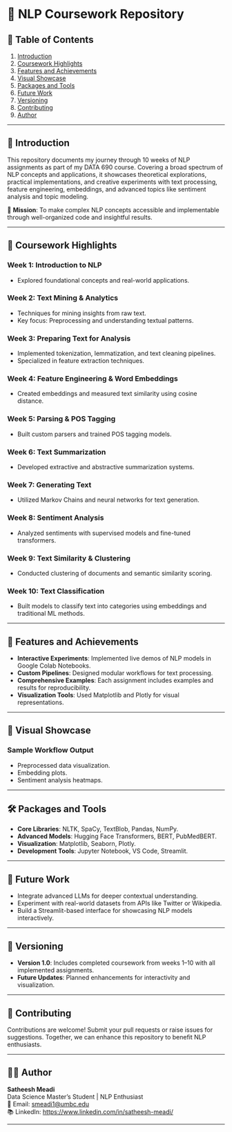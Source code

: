 

# 🌟 NLP Coursework Repository  

## 📌 Table of Contents  

1. [Introduction](#introduction)  
2. [Coursework Highlights](#coursework-highlights)  
3. [Features and Achievements](#features-and-achievements)  
4. [Visual Showcase](#visual-showcase)  
5. [Packages and Tools](#packages-and-tools)  
6. [Future Work](#future-work)  
7. [Versioning](#versioning)  
8. [Contributing](#contributing)  
9. [Author](#author)  

---

## 📝 Introduction  

This repository documents my journey through 10 weeks of NLP assignments as part of my DATA 690 course. Covering a broad spectrum of NLP concepts and applications, it showcases theoretical explorations, practical implementations, and creative experiments with text processing, feature engineering, embeddings, and advanced topics like sentiment analysis and topic modeling.  

🎯 **Mission**: To make complex NLP concepts accessible and implementable through well-organized code and insightful results.  

---

## 🔑 Coursework Highlights  

### Week 1: **Introduction to NLP**  
- Explored foundational concepts and real-world applications.   

### Week 2: **Text Mining & Analytics**  
- Techniques for mining insights from raw text.  
- Key focus: Preprocessing and understanding textual patterns.  

### Week 3: **Preparing Text for Analysis**  
- Implemented tokenization, lemmatization, and text cleaning pipelines.  
- Specialized in feature extraction techniques.  

### Week 4: **Feature Engineering & Word Embeddings**  
- Created embeddings and measured text similarity using cosine distance.  

### Week 5: **Parsing & POS Tagging**  
- Built custom parsers and trained POS tagging models.  

### Week 6: **Text Summarization**  
- Developed extractive and abstractive summarization systems.  

### Week 7: **Generating Text**  
- Utilized Markov Chains and neural networks for text generation.  

### Week 8: **Sentiment Analysis**  
- Analyzed sentiments with supervised models and fine-tuned transformers.  

### Week 9: **Text Similarity & Clustering**  
- Conducted clustering of documents and semantic similarity scoring.  

### Week 10: **Text Classification**  
- Built models to classify text into categories using embeddings and traditional ML methods.  

---

## 🎉 Features and Achievements  

- **Interactive Experiments**: Implemented live demos of NLP models in Google Colab Notebooks.  
- **Custom Pipelines**: Designed modular workflows for text processing.  
- **Comprehensive Examples**: Each assignment includes examples and results for reproducibility.  
- **Visualization Tools**: Used Matplotlib and Plotly for visual representations.  

---

## 📸 Visual Showcase  

### **Sample Workflow Output**  
- Preprocessed data visualization.  
- Embedding plots.  
- Sentiment analysis heatmaps.  

---

## 🛠️ Packages and Tools  

- **Core Libraries**: NLTK, SpaCy, TextBlob, Pandas, NumPy.  
- **Advanced Models**: Hugging Face Transformers, BERT, PubMedBERT.  
- **Visualization**: Matplotlib, Seaborn, Plotly.  
- **Development Tools**: Jupyter Notebook, VS Code, Streamlit.  

---

## 🚀 Future Work  

- Integrate advanced LLMs for deeper contextual understanding.  
- Experiment with real-world datasets from APIs like Twitter or Wikipedia.  
- Build a Streamlit-based interface for showcasing NLP models interactively.  

---

## 📌 Versioning  

- **Version 1.0**: Includes completed coursework from weeks 1–10 with all implemented assignments.  
- **Future Updates**: Planned enhancements for interactivity and visualization.  

---

## 🤝 Contributing  

Contributions are welcome! Submit your pull requests or raise issues for suggestions. Together, we can enhance this repository to benefit NLP enthusiasts.  

---


## 👩‍💻 Author  

**Satheesh Meadi**  
Data Science Master’s Student | NLP Enthusiast  
📧 Email: smeadi1@umbc.edu  
📚 LinkedIn: https://www.linkedin.com/in/satheesh-meadi/

---
